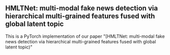 
## HMLTNet: multi-modal fake news detection via hierarchical multi-grained features fused with global latent topic
This is a PyTorch implementation of our paper "[HMLTNet: multi-modal fake news detection via hierarchical multi-grained features fused with global latent topic)"   
